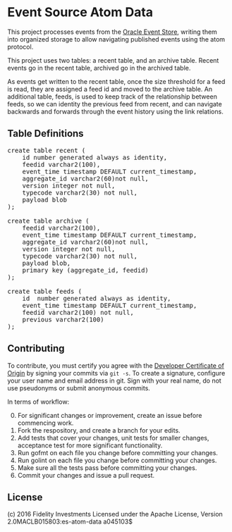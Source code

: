 # Event Source Atom Data

This project processes events from the [Oracle Event Store](https://github.com/xtracdev/oraeventstore),
writing them into organized storage to allow navigating published events
using the atom protocol.

This project uses two tables: a recent table, and an archive table. Recent 
events go in the recent table, archived go in the archived table.

As events get written to the recent table, once the size threshold for a feed is read,
they are assigned a feed id and moved to the archive table. An additional table, 
feeds, is used to keep track of the relationship between feeds, so we can
identity the previous feed from recent, and can navigate backwards and 
forwards through the event history using the link relations.

## Table Definitions

<pre>
create table recent (
    id number generated always as identity,
    feedid varchar2(100),
    event_time timestamp DEFAULT current_timestamp,
    aggregate_id varchar2(60)not null,
    version integer not null,
    typecode varchar2(30) not null,
    payload blob
);

create table archive (
    feedid varchar2(100),
    event_time timestamp DEFAULT current_timestamp,
    aggregate_id varchar2(60)not null,
    version integer not null,
    typecode varchar2(30) not null,
    payload blob,
    primary key (aggregate_id, feedid)
);

create table feeds (
    id  number generated always as identity,
    event_time timestamp DEFAULT current_timestamp,
    feedid varchar2(100) not null,
    previous varchar2(100)
);
</pre>

## Contributing

To contribute, you must certify you agree with the [Developer Certificate of Origin](http://developercertificate.org/)
by signing your commits via `git -s`. To create a signature, configure your user name and email address in git.
Sign with your real name, do not use pseudonyms or submit anonymous commits.


In terms of workflow:

0. For significant changes or improvement, create an issue before commencing work.
1. Fork the respository, and create a branch for your edits.
2. Add tests that cover your changes, unit tests for smaller changes, acceptance test
for more significant functionality.
3. Run gofmt on each file you change before committing your changes.
4. Run golint on each file you change before committing your changes.
5. Make sure all the tests pass before committing your changes.
6. Commit your changes and issue a pull request.

## License

(c) 2016 Fidelity Investments
Licensed under the Apache License, Version 2.0MACLB015803:es-atom-data a045103$ 